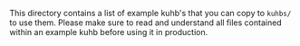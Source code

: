 This directory contains a list of example kuhb's that you can copy to `kuhbs/` to use them. Please make sure to read and understand all files contained within an example kuhb before using it in production.

